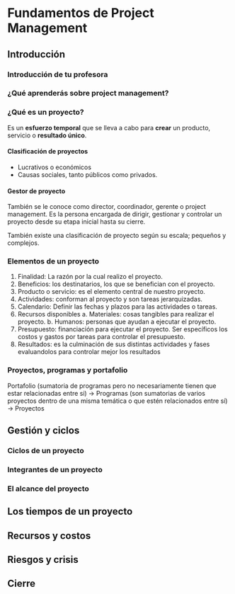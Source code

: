 # Fundamentos de Project Management

## Introducción

### Introducción de tu profesora

### ¿Qué aprenderás sobre project management?

### ¿Qué es un proyecto?

Es un **esfuerzo temporal** que se lleva a cabo para **crear** un producto, servicio o **resultado único**.

#### Clasificación de proyectos

* Lucrativos o económicos
* Causas sociales, tanto públicos como privados.

#### Gestor de proyecto

También se le conoce como director, coordinador, gerente o project management. Es la persona encargada de dirigir, gestionar y controlar un proyecto desde su etapa inicial hasta su cierre.

También existe una clasificación de proyecto según su escala; pequeños y complejos.

### Elementos de un proyecto

1. Finalidad: La razón por la cual realizo el proyecto.
2. Beneficios: los destinatarios, los que se benefician con el proyecto.
3. Producto o servicio: es el elemento central de nuestro proyecto.
4. Actividades: conforman al proyecto y son tareas jerarquizadas.
5. Calendario: Definir las fechas y plazos para las actividades o tareas.
6. Recursos disponibles
a. Materiales: cosas tangibles para realizar el proyecto.
b. Humanos: personas que ayudan a ejecutar el proyecto.
7. Presupuesto: financiación para ejecutar el proyecto. Ser específicos los costos y gastos por tareas para controlar el presupuesto.
8. Resultados: es la culminación de sus distintas actividades y fases evaluandolos para controlar mejor los resultados

### Proyectos, programas y portafolio

Portafolio (sumatoria de programas pero no necesariamente tienen que estar relacionadas entre si) -> Programas (son sumatorias de varios proyectos dentro de una misma temática o que estén relacionados entre sí) -> Proyectos

## Gestión y ciclos

### Ciclos de un proyecto

### Integrantes de un proyecto

### El alcance del proyecto

## Los tiempos de un proyecto

## Recursos y costos

## Riesgos y crisis

## Cierre
